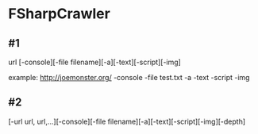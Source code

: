 # FSharpCrawler
## #1 ##

url [-console][-file filename][-a][-text][-script][-img]

example: http://joemonster.org/ -console -file test.txt -a -text -script -img

## #2 ##

[-url url, url,...][-console][-file filename][-a][-text][-script][-img][-depth]
